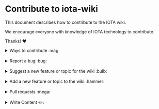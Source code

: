 # Contribute to iota-wiki

This document describes how to contribute to the IOTA wiki.

We encourage everyone with knowledge of IOTA technology to contribute.

Thanks! :heart:

<details>
<summary>Ways to contribute :mag:</summary>
<br>

To contribute to iota-wiki on GitHub, you can:

- Report a bug
- Suggest a new feature or topic for the wiki
- Add a new feature or topic to the wiki
- Write content for the wiki
</details>

<br>

<details>
<summary>Report a bug :bug:</summary>
<br>

This section guides you through reporting a bug. Following these guidelines helps maintainers and the community understand the bug, reproduce the behavior, and find related bugs.

### Before reporting a bug

Please check the following list:

- **Ensure the bug was not already reported** by searching on GitHub under [**Issues**](https://github.com/iota-community/iota-wiki/issues). If the bug has already been reported **and the issue is still open**, add a comment to the existing issue instead of opening a new one.

**Note:** If you find a **Closed** issue that seems similar to what you're experiencing, open a new issue and include a link to the original issue in the body of your new one.

### Submitting A Bug Report

To report a bug, [open a new issue](https://github.com/iota-community/iota-wiki/issues/new), and be sure to include as many details as possible, using the template.

**Note:** Minor changes such as fixing a typo can but do not need an open issue.

If you also want to fix the bug, submit a [pull request](#pull-requests) and reference the issue.

</details>

<br>

<details>
<summary>Suggest a new feature or topic for the wiki :bulb:</summary>
<br>

This section guides you through suggesting a new feature or adding a new topic to the wiki. Following these guidelines helps maintainers and the community collaborate to find the best possible way forward with your suggestion.

### Before suggesting a new feature

**Ensure the feature or topic has not already been suggested** by searching on GitHub under [**Issues**](https://github.com/iota-community/iota-wiki/issues).

### Suggesting a new feature or topic

To suggest a new feature/topic, [open a new issue](https://github.com/iota-community/iota-wiki/issues/new), using the suggestion template.

</details>

<br>

<details>
<summary>Add a new feature or topic to the wiki :hammer:</summary>
<br>

This section guides you through adding a new feature or topic. Following these guidelines helps give your feature/topic the best chance of being approved and merged.

### Before adding a new feature/topic

Check if there is already an [open issue](https://github.com/iota-community/iota-wiki/issues/) or [pull request (PR)](https://github.com/iota-community/iota-wiki/pulls), related to your feature/topic.

Otherwise, your feature may not be approved at all.

### Adding a new feature/topic

To build a new feature/topic, check out a new branch based on the `main` branch.

</details>

<br>

<details>
<summary>Pull requests :mega:</summary>
<br>

This section guides you through submitting a pull request (PR). Following these guidelines helps give your PR the best chance of being approved and merged.

### Before submitting a pull request

Before submitting a pull request, please follow these steps to have your contribution considered by the maintainers:

- A pull request should have exactly one concern (for example one feature or one bug). If a PR addresses more than one concern, it should be split into two or more PRs.

- A pull request can be merged only if it references an open issue

  **Note:** You don't need to open an issue for minor changes such as typos, but you can if you want.

- All code should be well tested

### Submitting a pull request

The following is a typical workflow for submitting a new pull request:

1. Fork this repository
2. Create a new branch based on your fork. For example, `git checkout -b fix/my-fix` or ` git checkout -b feat/my-feature`.
3. Commit changes and push them to your fork
4. Target your pull request to be merged with `develop`

If the maintainer approves the PR, it will be merged.

**Note:** Reviewers may ask you to complete additional work, tests, or other changes before your pull request can be approved and merged.

</details>

<br>

<details>
<summary>Write Content ✏️:</summary>
<br>

# Contribute to the Iota-Wiki Content

This document describes how to contribute and add content to the IOTA wiki.

We encourage everyone with knowledge of IOTA technology to share this knowledge with the community and help so help new people to get a better understanding and help the onboarding of new users.

Thanks! :heart:

<br>

## Content strategy

The general menu structure of the WIKI website can be found in this Google shhet - you will see which content is still open to produce and clicking on the Link of the cell will directly open the content page in HitHub - Status of Work in Progress is currently this:

https://docs.google.com/spreadsheets/d/1GjYFRrNhloVyR6kSAVlMAEWadY3onRv6UFnpQGRl0Z8/edit?usp=sharing

We want every contributor to understand the purpose of the Wiki and our way of delivering content.

We want the Wiki to be the one single reference and source of truth and up-to-date information for everyone that needs information about the IOTA project. And the Wiki is meant as a gateway to provide everyone quick access to all information regarding IOTA.

We aim to deliver basic introduction content on the pages and whenever possible link the reader to more detailed content provided by the IOTA Foundation (Blog posts / Websites / Guides / Docs / GitHub). So you don't need to write an in-depth explanation about Mana for the Wiki if there is already very good up-to-date information available to where we can provide a link. So we would more give a general introduction to Mana in the Wiki and leave the detailed explanation in the Links.

But if you feel that the available information is insufficient, outdated, or too complex to understand for normal users, we are happy about detailed understandable content about a topic. As IOTA has been moving fast forward this might be the situation in many fields of the project atm.

We decided to split the WIKI into 4 major thematic areas that focus on the user/reader and the needs of those who visit the Wiki and we aim to deliver tailored content for that user group.

## Learn

The Learn section aims to describe most of IOTAs core functions and technology. Content should be explained understandably for normal random users that have no, or just a small knowledge about IOTA. We want to welcome interested people and show them the way into understanding IOTA and get fascinated about it. Perfect would be if we could provide also links to external sources that deliver further detailed content in different levels of complexity. Also welcome to link to an IF YouTube video.

As we know the protocol has changed a lot and quickly we might not find up-to-date information, so we will write it ourselves.

## Use

Content for people that may be looking to use IOTA in their project / Company / Industry. Showcase of all the possibilities the protocol delivers, the several technologies developed for use cases. Explain and provide useful links to lead the reader into the project.

## Participate

How can someone become active in the project? Where to interact with the community, how to engage with others or the technologies, and get a hands-on experience with IOTA.

Collect general info and link to Guides / POC's / Showcases / IF community sites. Create an interesting "how-to" explanation... everything that invites users: "oh yeah, I wanna do this"!

## Develop

The gateway for Developers. Introduces the core functionalities on a more technical level and aims to bring developers directly into the correct framework for them to start working with IOTA. Also, deliver guides and tools that help to get started and to understand the concepts behind the protocol. This section will directly link to the underlying IOTA Docs and GitHub, so please provide correct links to the specific content in the IOTA Docs.

## Adding content

To edit a document, click the pencil (edit this file) in the top right corner when viewing in GitHub. This will open up the GitHub editor, so you can edit your file.

We don't ask for perfection from everyone - it is a community-driven project and will grow and get better all the time, but we may have to change some things as we aim for a similar language and style throughout the whole website. This should give the readers the feeling that it is coming out of one source. So we will contact you on your GitHub account or comment directly in the Pull Request.

You can also create content directly in GitHub by forking the **`main`** branch and start editing the pages you wish to contribute. The Page documents will be found under https://github.com/iota-community/iota-wiki/tree/main/docs.

All pages are themed and styled automatically and follow a standardized format throughout the wiki.

Each page’s content is preceded by its front-matter information. This tells the wiki what it needs to know about the page to add it to the front-end in the right place. This does not need to be edited

```
---
id: my-doc-id
title: My document title
description: My document description
slug: /my-custom-url
---
```

`# Header 1` – should only be used for page title/header using a single hash

`## Header 2` – should be used for main sub-sections of the topic using a double hash

`### Header 3` – should be used for internal sections of these sub-sections using treble hash

### Content

All page content should be written as standard text.

A paragraph can be created by leaving a double line break between two text blocks

### Formatting

Use single asterisk to make a word or sentence `*italic*`

Use double asterisk to make a word or sentence `**bold**`

Use triple asterisk to make a word or sentence `***bold and italic***`

Use double tilde to `~~strike through~~` a word or sentence

### Links

To add a link to a page we use square brackets to contain the link text followed by round brackets containing the link address:
`[this is a link](https://www.website.com)`

### Images

To add an image to a page, we first need to upload the page to the [image folder]()
Then on our page we can add the image using the same method as a link preceded with an exclamation mark:
`![image text](https://image.link/here.jpg)`

### Image Links

To make an image a link, we can combine the two methods, by putting the link within the text section of the image code:
`![Here is an example image](https://example.com/image.jpg)`

### Lists

To create lists we use two different methods.

```
-	Bullet point
-	lists
-	using a hyphen
```

```
1.	Numbered
2.	Lists
3.	Using numbers
```

### Quotes

```
   >To add a quoted or embedded text, we use the greater than symbol at the start of the section. To close off a quote we create a new paragraph.
```

### Adding Code

There are two types of code entry we use `` `inline code` `` which is wrapped with single backticks

````
```Code blocks can be added in page where required
either to demonstrate function,
or to add an exclamation to a section,
by wrapping the section with treble backticks
````

````


### Line Divider

We can add a line divider to break up the page by adding 4 dashes
```----
````

---

### Submitting your contribution

Once you have completed your contribution goes to the bottom of the edit page to the commit changes section.

- In the title add the title of the page you have edited.
- Edited pagename.md
- In the description explain a little about your edits, whether it was fact correction, typo edits, or full page creation, page formatting, etc.
- Select create a new branch
- Name the branch after your name-pagename-edit
- Click commit changes
- This will open a pull request, where you can fill out the basic information for your updates.
- Then click the create pull request button

### Working with the Project Board

To keep our WIKI Project organized and help everyone understand the current state of work that's going on, we decided to use a Kanban Style Project Board. Everything related to content creation should be represented in this board. You will find it under the projects tab:

https://github.com/iota-community/iota-wiki/projects

![image](https://user-images.githubusercontent.com/77154511/126052298-4c8fbb3f-cb39-41d5-93d4-13c3b4e4626d.png)

In the board, we have created 5 fields that represent the life cycle of a content page till completion.

**To do**

Here are all pages that have not yet been started to work on. Pick the card of the content page you wish to create here and move it to the next stage by drag and drop into

**In progress**

Content that is currently been worked on by someone. As long as you are working and editing a page, leave the card here.

**Ready for Review**

As soon as you would be happy to receive a review of your work move the card here and open a Pull Request in "Draft" status. Request a review from one of the maintainers in your Pull Request or just ask in Discord for Feedback

**add all links/content, ready for publishing**

While your written content might be finished, the graphics, images or links to outside content or other Wiki pages might still need some fixing or contribution.

**Complete**

Content pages have been finalized and are ready to publish, Pull Request closed. Page can be added "as is" in the final Wiki version

![image](https://user-images.githubusercontent.com/77154511/126052466-d110127f-965a-456c-bfac-d2d52a63d043.png)

**Convert to issue**

Every card in the Kanban can be converted into an open issue. You should use this feature. We can all work much better if we see which issues are currently open and which ones are closed and it helps us all to stay organized.

![image](https://user-images.githubusercontent.com/77154511/126052529-ddc9f83c-9c53-46eb-9e8c-1033d42fab14.png)

### Using issues to organize the Project Flow

Once you have converted your Project Board card into an open issue, you can add some attributes to the issue that will structure our workflow

![image](https://user-images.githubusercontent.com/77154511/126052539-960c80b6-9fb6-40c7-ad01-72ec068d176b.png)

**Assignees**

You can assign an issue to yourself if you are working alone on your content, or to another member of the Team that you think can help or needs to have a look at that issue

![image](https://user-images.githubusercontent.com/77154511/126052580-107f62db-0ecf-44be-b886-1ca038d3114a.png)

**Labels**

Labels are an excellent tool to visualize an issue. They will show up in the Issues Main Overview and directly indicate what the issue is about. For content we use the "documentation" and "feature" labels.

![image](https://user-images.githubusercontent.com/77154511/126052615-f810b8b5-93b7-49e2-bc8e-eb4217560243.png)

**Projects**

Here you can assign an issue to a project. This should be already added if you have followed the steps above by using the Project Kanban Board. But you can also manage it here.

![image](https://user-images.githubusercontent.com/77154511/126052633-297926a3-911b-44a8-afb9-535875215297.png)

**Milestones**

Milestones can help you and others see if important progress has been achieved. You are free to add milestones that you may find important

![image](https://user-images.githubusercontent.com/77154511/126052659-eeaf2e15-157c-4904-b665-61aee4bb51eb.png)

**Linked Pull Requests**

As soon as you have opened a pull request for the content, link the issue to this pull request. When the Pull Request gets merged or closed, it will automatically also close this issue.

![image](https://user-images.githubusercontent.com/77154511/126052695-7b28f4c5-da09-4492-86e0-c5e4009862b0.png)

### Congratulations! You’re all done!

Enjoy contributing and if you have any questions or ideas send us an issue!

</details>
